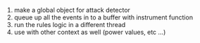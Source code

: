 1. make a global object for attack detector 
2. queue up all  the events in to a buffer with instrument function
3. run the rules logic in a different thread
4. use with other context as well (power values, etc ...)